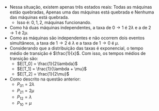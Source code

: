 * Nessa situação, existem apenas três estados reais: Todas as máquinas estão quebradas, Apenas uma das máquinas está quebrada e Nenhuma das máquinas está quebrada.
    * Isso é: $0, 1, 2$, máquinas funcionando.
* Como há duas máquinas independentes, a taxa de $0 \to 1$ é $2\lambda$ e a de $2 \to 1$ é $2 \mu$.
* Como as máquinas são independentes e não ocorrem dois eventos simultâneos, a taxa de $1 \to 2$ é $\lambda$ e a taxa de $1 \to 0$ é $\mu$.
* Considerando que a distribuição das taxas é exponencial, o tempo médio de transição é $\frac{1}{x}$. Com isso, os tempos médios de transição são:
    * $E[T_0] = \frac{1}{2\lambda}$
    * $E[T_1] = \frac{1}{\lambda + \mu}$
    * $E[T_2] = \frac{1}{2\mu}$
* Como descrito na questão anterior:
    * $P_{01} = 2\lambda$
    * $P_{21} = 2 \mu$
    * $P_{12} = \lambda$
    * $P_{10} = \mu$